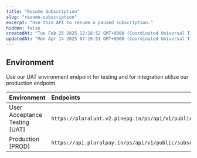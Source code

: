 ```yaml
---
title: "Resume Subscription"
slug: "resume-subscription"
excerpt: "Use this API to resume a paused subscription."
hidden: false
createdAt: "Tue Feb 25 2025 12:18:52 GMT+0000 (Coordinated Universal Time)"
updatedAt: "Mon Apr 14 2025 07:19:51 GMT+0000 (Coordinated Universal Time)"
---
```

## Environment

Use our UAT environment endpoint for testing and for integration utilize our production endpoint.

| Environment                   | Endpoints                                                                                |
| :---------------------------- | :--------------------------------------------------------------------------------------- |
| User Acceptance Testing [UAT] | `https://pluraluat.v2.pinepg.in/ps/api/v1/public/subscriptions/{subscription_id}/resume` |
| Production [PROD]             | `https://api.pluralpay.in/ps/api/v1/public/subscriptions/{subscription_id}/resume`       |
